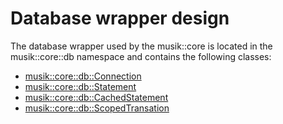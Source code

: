 # Database wrapper design #

The database wrapper used by the musik::core is located in the musik::core::db namespace and contains the following classes:
  * [musik::core::db::Connection](http://code.google.com/p/musikcube/source/browse/trunk/src/core/db/Connection.h)
  * [musik::core::db::Statement](http://code.google.com/p/musikcube/source/browse/trunk/src/core/db/Statement.h)
  * [musik::core::db::CachedStatement](http://code.google.com/p/musikcube/source/browse/trunk/src/core/db/CachedStatement.h)
  * [musik::core::db::ScopedTransation](http://code.google.com/p/musikcube/source/browse/trunk/src/core/db/ScopedTransaction.h)